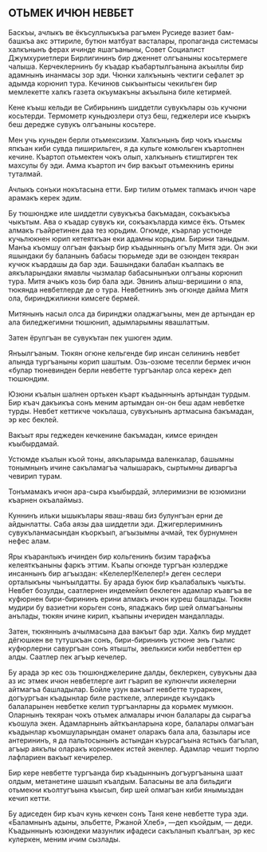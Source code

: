 ## ОТЬМЕК ИЧЮН НЕВБЕТ

Баскъы, ачлыкъ ве ёкъсуллыкъкъа рагъмен Русиеде вазиет бам-башкъа акс эттириле, бутюн матбуат васталары, пропаганда системасы халкънынъ ферах ичинде яшагъаныны, Совет Социалист Джумхуриетлери Бирлигининъ бир дженнет олгъаныны косьтермеге чалыша.
Керчеклернинъ бу къадар къабартылгьанына акъыллы бир адамнынъ инанмасы зор эди.
Чюнки халкънынъ чектиги сефалет эр адымда корюнип тура.
Кечинюв сыкъынтысы чекильген бир мемлекетте халкъ газета окъумакъны акъылына биле кетирмей.

Кене къыш кельди ве Сибирьнинъ шиддетли сувукълары озь кучюни косьтерди.
Термометр куньдюзлери отуз беш, геджелери исе къыркъ беш дередже сувукъ олгъаныны косьтере.

Мен учь куньден берли отьмексизим.
Халкънынъ бир чокъ къысмы япкъан киби сувда пиширильген, я да кульге комюльген къартопнен кечине.
Къартоп отьмектен чокъ олып, халкънынъ єтиштирген тек махсулы бу эди.
Амма къартоп ич бир вакъыт отьмекнинъ ерины туталмай.

Ачлыкъ сонъки нокътасына етти.
Бир тилим отьмек тапмакъ ичюн чаре арамакъ керек эдим.

Бу тюшюндже иле шиддетли сувукъкъа бакъмадан, сокъакъкъа чыкътым.
Ава о къадар сувукъ ки, сокъакъларда кимсе ёкъ.
Отьмек алмакъ гъайретинен даа тез юрьдим.
Огюмде, къарлар устюнде кучьлюкнен юрип кетеяткъан еки адамны корьдим.
Бирини таныдым.
Манъа къомшу олгъан факъыр бир къадыннынъ огълу Митя эди.
Он эки яшындаки бу баланынъ бабасы тюрьмеде эди ве озюнден текяран кучюк къардашы да бар эди.
Башындаки балабан къалпакъ ве аякъларындаки ямавлы чызмалар бабасынынъки олгъаны корюнип тура.
Митя ачыкъ козь бир бала эди.
Эвнинъ алыш-веришини о япа, тюкянда невбетлерде де о тура.
Невбетнинъ энъ огюнде дайма Митя ола, биринджиликни кимсеге бермей.

Митянынъ насыл олса да биринджи оладжагъыны, мен де артындан ер ала биледжегимни тюшюнип, адымларымны явашлаттым.

Затен ёрулгъан ве сувукътан пек ушюген эдим.

Янъылгъаным.
Тюкян огюне кельгенде бир инсан селининъ невбет алында тургъаныны корип шаштым.
Озь-озюме теселли бермек ичюн «булар тюневинден берли невбетте тургъанлар олса керек» деп тюшюндим.

Юзюни къалын шалнен ортькен къарт къадыннынъ артындан турдым.
Бир къач дакъикъа сонъ меним артымдан он-он беш адам невбетке турды.
Невбет кеттикче чокълаша, сувукънынъ артмасына бакъмадан, эр кес беклей.

Вакъыт яры геджеден кечкенине бакъмадан, кимсе еринден къыбырдамай.

Устюмде къалын къой тоны, аякъларымда валенкалар, башымны тонымнынъ ичине сакъламагъа чалышаракъ, сыртымны диваргъа чевирип турам.

Тонъмамакъ ичюн ара-сыра къыбырдай, эллеримизни ве юзюмизни къарнен окъалаймыз.

Куннинъ ильки ышыкълары яваш-яваш биз булунгъан ерни де айдынлатты.
Саба аязы даа шиддетли эди.
Джигерлеримнинъ сувукъланмасындан къоркъып, агъызымны ачмай, тек бурнумнен нефес алам.

Яры къаранлыкъ ичинден бир кольгенинъ бизим тарафкъа келеяткъаныны фаркъ эттим.
Къапы огюнде тургъан юзлердже инсаннынъ бир агъыздан: «Келелер!Келелер!» деген сеслери орталыкъны чынъылдатты.
Бу арада буюк бир къалабалыкъ чыкъты.
Невбет бозулды, саатлернен индемейип беклеген адамлар къавгъа ве куфюрнен бири-бирининъ ерини алмакъ ичюн куреш башлады.
Тюкян мудири бу вазиетни корьген сонъ, япаджакъ бир шей олмагъаныны анълады, тюкян ичине кирип, къапыны ичериден мандаллады.

Затен, тюкяннынъ ачылмасына даа вакъыт бар эди.
Халкъ бир муддет дёгюшкен ве тутушкъан сонъ, бири-бирининъ устюне энъ гъалис куфюрлерни савургъан сонъ ятышты, эвелькиси киби невбеттен ер алды.
Саатлер пек агъыр кечелер.

Бу арада эр кес озь тюшюнджелерине далды, беклеркен, сувукъны даа аз ис этмек ичюн невбетлерге аит гъарип ве кулюнчли икяелерни айтмагъа башладылар.
Бойле узун вакъыт невбетте тураркен, догъургъан къадынлар биле расткеле, эллеринде къундакъ балаларынен невбетке келип тургъанларны да корьмек мумкюн.
Оларнынъ текяран чокъ отьмек алмалары ичюн балалары да сырагъа къошула экен.
Адамларнынъ айткъанларына коре, балалары олмагъан къадынлар къомшуларындан оманет оларакъ бала ала, базылары исе антерининъ, я да пальтосынынъ астындан къурсагъына ястыкъ багълап, агъыр аякълы оларакъ корюнмек истей экенлер.
Адамлар чешит тюрлю лафлариен вакъыт кечирелер.

Бир кере невбетте тургъанда бир къадыннынъ догъургъанына шаат олдым, метанетине шашып къалдым.
Баласыны ве ала бильдиги отьмекни къолтугъына къысып, бир шей олмагъан киби янымыздан кечип кетти.


Бу адиседен бир къач кунь кечкен сонъ Таня кене невбетте тура эди.
«Баламнынъ адыны, эльбетте, Ржаной Хлеб», —деп къойдым, — деди.
Къадыннынъ юзюндеки мазунлик ифадеси сакъланып къалгъан, эр кес кулеркен, меним ичим сызлады.
